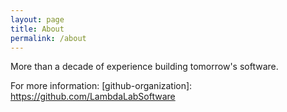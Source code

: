 ```yaml
---
layout: page
title: About
permalink: /about
---
```

More than a decade of experience building tomorrow's software.

For more information:
[github-organization]: https://github.com/LambdaLabSoftware

